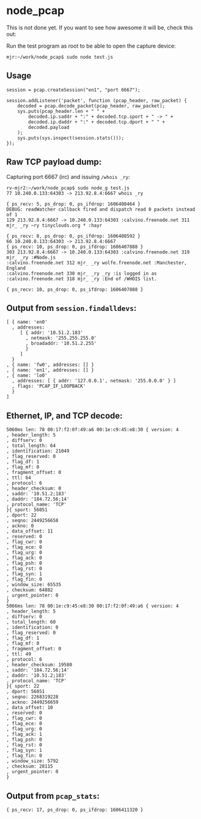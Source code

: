 node_pcap
=========

This is not done yet.  If you want to see how awesome it will be, check this out:

Run the test program as root to be able to open the capture device:

    mjr:~/work/node_pcap$ sudo node test.js

## Usage

    session = pcap.createSession("en1", "port 6667");

    session.addListener('packet', function (pcap_header, raw_packet) {
        decoded = pcap.decode_packet(pcap_header, raw_packet);
        sys.puts(pcap_header.len + " " + 
            decoded.ip.saddr + ":" + decoded.tcp.sport + " -> " +
            decoded.ip.daddr + ":" + decoded.tcp.dport + " " +
            decoded.payload
        );
        sys.puts(sys.inspect(session.stats()));
    });

## Raw TCP payload dump:

Capturing port 6667 (irc) and issuing `/whois _ry`:

    rv-mjr2:~/work/node_pcap$ sudo node_g test.js 
    77 10.240.0.133:64303 -> 213.92.8.4:6667 whois _ry

    { ps_recv: 5, ps_drop: 0, ps_ifdrop: 1606408464 }
    DEBUG: readWatcher callback fired and dispatch read 0 packets instead of 1
    129 213.92.8.4:6667 -> 10.240.0.133:64303 :calvino.freenode.net 311 mjr_ _ry ~ry tinyclouds.org * :hayr

    { ps_recv: 8, ps_drop: 0, ps_ifdrop: 1606408592 }
    66 10.240.0.133:64303 -> 213.92.8.4:6667 
    { ps_recv: 10, ps_drop: 0, ps_ifdrop: 1606407888 }
    303 213.92.8.4:6667 -> 10.240.0.133:64303 :calvino.freenode.net 319 mjr_ _ry :#Node.js 
    :calvino.freenode.net 312 mjr_ _ry wolfe.freenode.net :Manchester, England
    :calvino.freenode.net 330 mjr_ _ry _ry :is logged in as
    :calvino.freenode.net 318 mjr_ _ry :End of /WHOIS list.

    { ps_recv: 10, ps_drop: 0, ps_ifdrop: 1606407888 }

## Output from `session.findalldevs`:

    [ { name: 'en0'
      , addresses: 
         [ { addr: '10.51.2.183'
           , netmask: '255.255.255.0'
           , broadaddr: '10.51.2.255'
           }
         ]
      }
    , { name: 'fw0', addresses: [] }
    , { name: 'en1', addresses: [] }
    , { name: 'lo0'
      , addresses: [ { addr: '127.0.0.1', netmask: '255.0.0.0' } ]
      , flags: 'PCAP_IF_LOOPBACK'
      }
    ]

## Ethernet, IP, and TCP decode:

    5060ms len: 78 00:17:f2:0f:49:a6 00:1e:c9:45:e8:30 { version: 4
    , header_length: 5
    , diffserv: 0
    , total_length: 64
    , identification: 21049
    , flag_reserved: 0
    , flag_df: 1
    , flag_mf: 0
    , fragment_offset: 0
    , ttl: 64
    , protocol: 6
    , header_checksum: 0
    , saddr: '10.51.2;183'
    , daddr: '184.72.56;14'
    , protocol_name: 'TCP'
    }{ sport: 56051
    , dport: 22
    , seqno: 2449256658
    , ackno: 0
    , data_offset: 11
    , reserved: 0
    , flag_cwr: 0
    , flag_ece: 0
    , flag_urg: 0
    , flag_ack: 0
    , flag_psh: 0
    , flag_rst: 0
    , flag_syn: 1
    , flag_fin: 0
    , window_size: 65535
    , checksum: 64882
    , urgent_pointer: 0
    }
    5066ms len: 78 00:1e:c9:45:e8:30 00:17:f2:0f:49:a6 { version: 4
    , header_length: 5
    , diffserv: 0
    , total_length: 60
    , identification: 0
    , flag_reserved: 0
    , flag_df: 1
    , flag_mf: 0
    , fragment_offset: 0
    , ttl: 49
    , protocol: 6
    , header_checksum: 19580
    , saddr: '184.72.56;14'
    , daddr: '10.51.2;183'
    , protocol_name: 'TCP'
    }{ sport: 22
    , dport: 56051
    , seqno: 2268319228
    , ackno: 2449256659
    , data_offset: 10
    , reserved: 0
    , flag_cwr: 0
    , flag_ece: 0
    , flag_urg: 0
    , flag_ack: 1
    , flag_psh: 0
    , flag_rst: 0
    , flag_syn: 1
    , flag_fin: 0
    , window_size: 5792
    , checksum: 28115
    , urgent_pointer: 0
    }
  
## Output from `pcap_stats`:
    
    { ps_recv: 17, ps_drop: 0, ps_ifdrop: 1606411320 }

